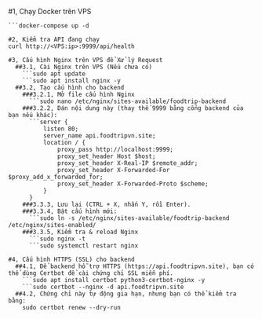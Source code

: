 #1, Chạy Docker trên VPS
```cd /path/to/backend
```docker-compose up -d

#2, Kiểm tra API đang chạy
curl http://<VPS:ip>:9999/api/health

#3, Cấu hình Nginx trên VPS để Xử lý Request
  ##3.1, Cài Nginx trên VPS (Nếu chưa có)
    ```sudo apt update
    ```sudo apt install nginx -y
  ##3.2, Tạo cấu hình cho backend
    ###3.2.1, Mở file cấu hình Nginx
      ```sudo nano /etc/nginx/sites-available/foodtrip-backend
    ###3.2.2, Dán nội dung này (thay thế 9999 bằng cổng backend của bạn nếu khác):
      ```server {
          listen 80;
          server_name api.foodtripvn.site;
          location / {
              proxy_pass http://localhost:9999;
              proxy_set_header Host $host;
              proxy_set_header X-Real-IP $remote_addr;
              proxy_set_header X-Forwarded-For $proxy_add_x_forwarded_for;
              proxy_set_header X-Forwarded-Proto $scheme;
          }
      }
    ###3.3.3, Lưu lại (CTRL + X, nhấn Y, rồi Enter).
    ###3.3.4, Bật cấu hình mới:
      ```sudo ln -s /etc/nginx/sites-available/foodtrip-backend /etc/nginx/sites-enabled/
    ###3.3.5, Kiểm tra & reload Nginx
      ```sudo nginx -t
      ```sudo systemctl restart nginx

#4, Cấu hình HTTPS (SSL) cho backend
  ##4.1, Để backend hỗ trợ HTTPS (https://api.foodtripvn.site), bạn có thể dùng Certbot để cài chứng chỉ SSL miễn phí.
    ```sudo apt install certbot python3-certbot-nginx -y
    ```sudo certbot --nginx -d api.foodtripvn.site
  ##4.2, Chứng chỉ này tự động gia hạn, nhưng bạn có thể kiểm tra bằng:
    sudo certbot renew --dry-run




